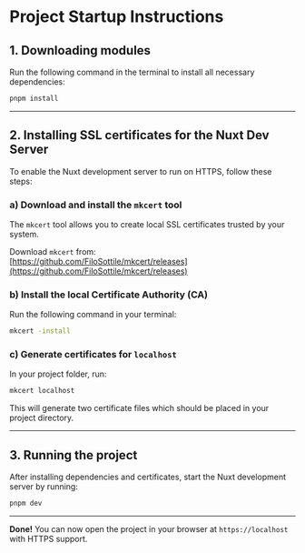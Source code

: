 
# Project Startup Instructions

## 1. Downloading modules

Run the following command in the terminal to install all necessary dependencies:

```bash
pnpm install
```

---

## 2. Installing SSL certificates for the Nuxt Dev Server

To enable the Nuxt development server to run on HTTPS, follow these steps:

### a) Download and install the `mkcert` tool

The `mkcert` tool allows you to create local SSL certificates trusted by your system.

Download `mkcert` from:  
[https://github.com/FiloSottile/mkcert/releases](https://github.com/FiloSottile/mkcert/releases)

### b) Install the local Certificate Authority (CA)

Run the following command in your terminal:

```bash
mkcert -install
```

### c) Generate certificates for `localhost`

In your project folder, run:

```bash
mkcert localhost
```

This will generate two certificate files which should be placed in your project directory.

---

## 3. Running the project

After installing dependencies and certificates, start the Nuxt development server by running:

```bash
pnpm dev
```

---

**Done!** You can now open the project in your browser at `https://localhost` with HTTPS support.
